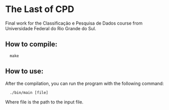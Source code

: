 # The Last of CPD
Final work for the Classificação e Pesquisa de Dados course from Universidade Federal do Rio Grande do Sul.

## How to compile:
```
  make
```
## How to use:
 After the compilation, you can run the program with the following command:
```
  ./bin/main [file]
```
Where file is the path to the input file.
